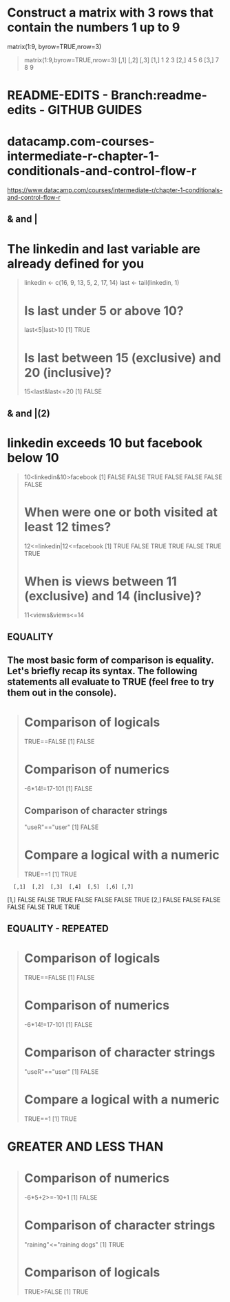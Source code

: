 # Construct a matrix with 3 rows that contain the numbers 1 up to 9
matrix(1:9, byrow=TRUE,nrow=3)
> matrix(1:9,byrow=TRUE,nrow=3)
     [,1] [,2] [,3]
[1,]    1    2    3
[2,]    4    5    6
[3,]    7    8    9

# README-EDITS - Branch:readme-edits - GITHUB GUIDES

# datacamp.com-courses-intermediate-r-chapter-1-conditionals-and-control-flow-r
https://www.datacamp.com/courses/intermediate-r/chapter-1-conditionals-and-control-flow-r

## & and | ##
# The linkedin and last variable are already defined for you
> linkedin <- c(16, 9, 13, 5, 2, 17, 14)
> last <- tail(linkedin, 1)
> 
> # Is last under 5 or above 10?
> last<5|last>10
[1] TRUE
> 
> # Is last between 15 (exclusive) and 20 (inclusive)?
> 15<last&last<=20
[1] FALSE

## & and |(2) ##
# linkedin exceeds 10 but facebook below 10
> 10<linkedin&10>facebook
[1] FALSE FALSE  TRUE FALSE FALSE FALSE FALSE
> 
> # When were one or both visited at least 12 times?
> 12<=linkedin|12<=facebook
[1]  TRUE FALSE  TRUE  TRUE FALSE  TRUE  TRUE
> 
> # When is views between 11 (exclusive) and 14 (inclusive)?
> 11<views&views<=14

## EQUALITY ##
## The most basic form of comparison is equality. Let's briefly recap its syntax. The following statements all evaluate to TRUE (feel free to try them out in the console).
> # Comparison of logicals
> TRUE==FALSE
[1] FALSE
> 
> # Comparison of numerics
> -6*14!=17-101
[1] FALSE
> 
> ## Comparison of character strings
> "useR"=="user"
[1] FALSE
> 
> # Compare a logical with a numeric
> TRUE==1
[1] TRUE
 
      [,1]  [,2]  [,3]  [,4]  [,5]  [,6] [,7]
[1,] FALSE FALSE  TRUE FALSE FALSE FALSE TRUE
[2,] FALSE FALSE FALSE FALSE FALSE  TRUE TRUE
## EQUALITY - REPEATED ##
> # Comparison of logicals
> TRUE==FALSE
[1] FALSE
> 
> # Comparison of numerics
>  -6*14!=17-101
[1] FALSE
> 
> # Comparison of character strings
> "useR"=="user"
[1] FALSE
> 
> # Compare a logical with a numeric
> TRUE==1
[1] TRUE
# GREATER AND LESS THAN ##
> # Comparison of numerics
> -6*5+2>=-10+1
[1] FALSE
> 
> # Comparison of character strings
> "raining"<="raining dogs"
[1] TRUE
> 
> # Comparison of logicals
> TRUE>FALSE
[1] TRUE
>  
